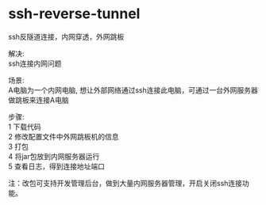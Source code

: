 # ssh-reverse-tunnel
ssh反隧道连接，内网穿透，外网跳板

解决:  
  ssh连接内网问题

场景:   
  A电脑为一个内网电脑, 想让外部网络通过ssh连接此电脑，可通过一台外网服务器做跳板来连接A电脑

步骤:  
  1 下载代码  
  2 修改配置文件中外网跳板机的信息  
  3 打包  
  4 将jar包放到内网服务器运行  
  5 查看日志，得到连接地址端口  
  
  
注：改包可支持开发管理后台，做到大量内网服务器管理，开启关闭ssh连接功能。  
